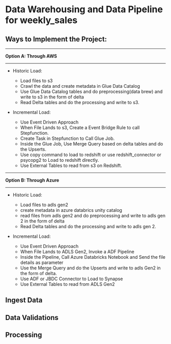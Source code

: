 # Data Warehousing and Data Pipeline for weekly_sales

## Ways to Implement the Project:
***
**Option A: Through AWS**
***
- Historic Load:
  - Load files to s3
  - Crawl the data and create metadata in Glue Data Catalog
  - Use Glue Data Catalog tables and do preprocessing(data brew) and write to s3 in the form of delta
  - Read Delta tables and do the processing and write to s3.

- Incremental Load:
  - Use Event Driven Approach
  - When File Lands to s3, Create a Event Bridge Rule to call Stepfunction.
  - Create Task in Stepfunction to Call Glue Job.
  - Inside the Glue Job, Use Merge Query based on delta tables and do the Upserts.
  - Use copy command to load to redshift or use redshift_connector or psycopg2 to Load to redshift directly.
  - Use External Tables to read from s3 on Redshift.


***
**Option B: Through Azure**
***
- Historic Load:
  - Load files to adls gen2
  - create metadata in azure databrics unity catalog
  - read files from adls gen2 and do preprocessing and write to adls gen 2 in the form of delta
  - Read Delta tables and do the processing and write to adls gen 2.

- Incremental Load:
  - Use Event Driven Approach
  - When File Lands to ADLS Gen2, Invoke a ADF Pipeline
  - Inside the Pipeline, Call Azure Databricks Notebook and Send the file details as parameter
  - Use the Merge Query and do the Upserts and write to adls Gen2 in the form of delta.
  - Use ADF or JBDC Connector to Load to Synapse
  - Use External Tables to read from ADLS Gen2
 

## Ingest Data

## Data Validations

## Processing
